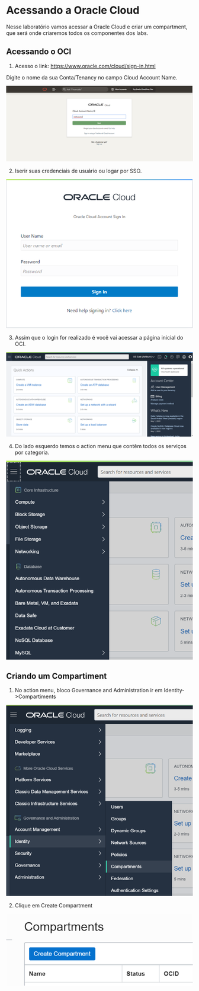 # Acessando a Oracle Cloud

Nesse laboratório vamos acessar a Oracle Cloud e criar um compartment, que será onde criaremos todos os componentes dos labs.

## Acessando o OCI

1. Acesso o link: https://www.oracle.com/cloud/sign-in.html

Digite o nome da sua Conta/Tenancy no campo Cloud Account Name.

<p align="center">
  <img src="https://github.com/ChristoPedro/OCIHandsOn/blob/master/Lab%20000/images/logintenancy.png" >
</p>

2. Iserir suas credenciais de usuário ou logar por SSO.

<p align="center">
  <img src="https://github.com/ChristoPedro/OCIHandsOn/blob/master/Lab%20000/images/login.png" >
</p>

3. Assim que o login for realizado é você vai acessar a página inicial do OCI.

<p align="center">
  <img src="https://github.com/ChristoPedro/OCIHandsOn/blob/master/Lab%20000/images/firstpage.png" >
</p>

4. Do lado esquerdo temos o action menu que contêm todos os serviços por categoria.

<p align="center">
  <img src="https://github.com/ChristoPedro/OCIHandsOn/blob/master/Lab%20000/images/actionmenu.png" >
</p>

## Criando um Compartiment

1. No action menu, bloco Governance and Administration ir em Identity->Compartiments

<p align="center">
  <img hight=200px src="https://github.com/ChristoPedro/OCIHandsOn/blob/master/Lab%20000/images/acesscompartment.png" >
</p>

2. Clique em Create Compartment

<p align="center">
  <img src="https://github.com/ChristoPedro/OCIHandsOn/blob/master/Lab%20000/images/createcompartment.png" >
</p>


